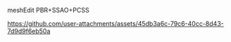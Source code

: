 meshEdit
PBR+SSAO+PCSS

https://github.com/user-attachments/assets/45db3a6c-79c6-40cc-8d43-7d9d9f6eb50a

